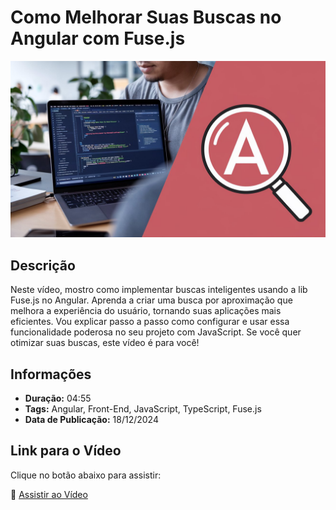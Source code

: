 # Como Melhorar Suas Buscas no Angular com Fuse.js

![Thumbnail](.github/thumbnail.jpeg)

## Descrição

Neste vídeo, mostro como implementar buscas inteligentes usando a lib Fuse.js no Angular. Aprenda a criar uma busca por aproximação que melhora a experiência do usuário, tornando suas aplicações mais eficientes. Vou explicar passo a passo como configurar e usar essa funcionalidade poderosa no seu projeto com JavaScript. Se você quer otimizar suas buscas, este vídeo é para você!

## Informações

- **Duração:** 04:55  
- **Tags:** Angular, Front-End, JavaScript, TypeScript, Fuse.js  
- **Data de Publicação:** 18/12/2024  

## Link para o Vídeo

Clique no botão abaixo para assistir:

🎥 [Assistir ao Vídeo](.github/video.mp4)